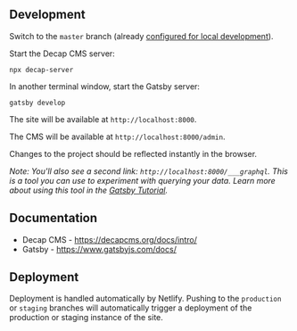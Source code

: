 ## Development

Switch to the `master` branch (already [configured for local development](https://decapcms.org/docs/beta-features/#working-with-a-local-git-repository)).

Start the Decap CMS server:

```shell
npx decap-server
```

In another terminal window, start the Gatsby server:

```shell
gatsby develop
```

The site will be available at `http://localhost:8000`.

The CMS will be available at `http://localhost:8000/admin`.

Changes to the project should be reflected instantly in the browser.

_Note: You'll also see a second link: _`http://localhost:8000/___graphql`_. This is a tool you can use to experiment with querying your data. Learn more about using this tool in the [Gatsby Tutorial](https://www.gatsbyjs.com/docs/tutorial/part-4/#use-graphiql-to-explore-the-data-layer-and-write-graphql-queries)._

## Documentation

* Decap CMS - https://decapcms.org/docs/intro/
* Gatsby - https://www.gatsbyjs.com/docs/

## Deployment

Deployment is handled automatically by Netlify. Pushing to the `production` or `staging` branches will automatically trigger a deployment of the production or staging instance of the site.
